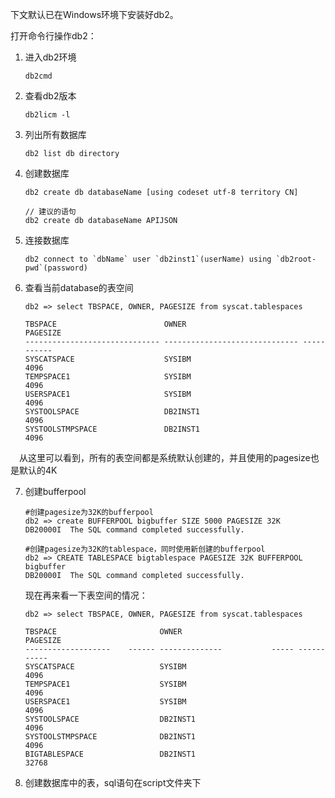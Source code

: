 下文默认已在Windows环境下安装好db2。

打开命令行操作db2：

1. 进入db2环境

   ```
   db2cmd
   ```

2. 查看db2版本

   ```
   db2licm -l
   ```

3. 列出所有数据库

   ```
   db2 list db directory
   ```

4. 创建数据库

   ```
   db2 create db databaseName [using codeset utf-8 territory CN]
   
   // 建议的语句
   db2 create db databaseName APIJSON
   ```

5. 连接数据库

   ```
   db2 connect to `dbName` user `db2inst1`(userName) using `db2root-pwd`(password)
   ```
6. 查看当前database的表空间

   ```
   db2 => select TBSPACE, OWNER, PAGESIZE from syscat.tablespaces

   TBSPACE                        OWNER                          PAGESIZE   
   ------------------------------ ------------------------------ -----------
   SYSCATSPACE                    SYSIBM                                4096
   TEMPSPACE1                     SYSIBM                                4096
   USERSPACE1                     SYSIBM                                4096
   SYSTOOLSPACE                   DB2INST1                              4096
   SYSTOOLSTMPSPACE               DB2INST1                              4096
   ```

 从这里可以看到，所有的表空间都是系统默认创建的，并且使用的pagesize也是默认的4K

7. 创建bufferpool

   ```
   #创建pagesize为32K的bufferpool
   db2 => create BUFFERPOOL bigbuffer SIZE 5000 PAGESIZE 32K
   DB20000I  The SQL command completed successfully.

   #创建pagesize为32K的tablespace，同时使用新创建的bufferpool
   db2 => CREATE TABLESPACE bigtablespace PAGESIZE 32K BUFFERPOOL bigbuffer
   DB20000I  The SQL command completed successfully.
   ```

   现在再来看一下表空间的情况：
   

   ```
   db2 => select TBSPACE, OWNER, PAGESIZE from syscat.tablespaces

   TBSPACE                       OWNER                          PAGESIZE   
   -------------------    ------ --------------           ----- -----------
   SYSCATSPACE                   SYSIBM                                4096
   TEMPSPACE1                    SYSIBM                                4096
   USERSPACE1                    SYSIBM                                4096
   SYSTOOLSPACE                  DB2INST1                              4096
   SYSTOOLSTMPSPACE              DB2INST1                              4096
   BIGTABLESPACE                 DB2INST1                             32768
   ```

8. 创建数据库中的表，sql语句在script文件夹下

   
